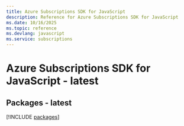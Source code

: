 ```yaml
---
title: Azure Subscriptions SDK for JavaScript
description: Reference for Azure Subscriptions SDK for JavaScript
ms.date: 10/16/2025
ms.topic: reference
ms.devlang: javascript
ms.service: subscriptions
---
```

# Azure Subscriptions SDK for JavaScript - latest
## Packages - latest
[!INCLUDE [packages](subscriptions-index.md)]